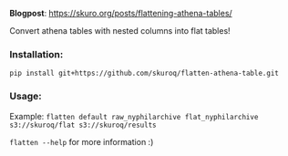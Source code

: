 **Blogpost**: <a href="https://skuro.org/posts/flattening-athena-tables/" target="_blank">https://skuro.org/posts/flattening-athena-tables/</a>

Convert athena tables with nested columns into flat tables!

### Installation:

`pip install git+https://github.com/skuroq/flatten-athena-table.git`

### Usage:

Example: `flatten default raw_nyphilarchive flat_nyphilarchive s3://skuroq/flat s3://skuroq/results`

`flatten --help` for more information :)
